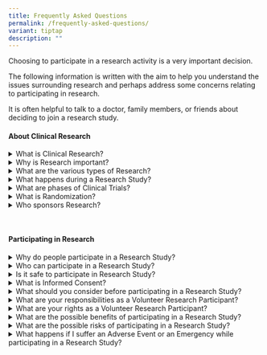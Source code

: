 ```yaml
---
title: Frequently Asked Questions
permalink: /frequently-asked-questions/
variant: tiptap
description: ""
---
```

<p>Choosing to participate in a research activity is a very important decision.</p>
<p>The following information is written with the aim to help you understand
the issues surrounding research and perhaps address some concerns relating
to participating in research.</p>
<p>It is often helpful to talk to a doctor, family members, or friends about
deciding to join a research study.</p>
<p></p>
<h4><strong>About Clinical Research</strong></h4>
<div data-type="detailGroup" class="isomer-accordion isomer-accordion-white">
<details class="isomer-details">
<summary>What is Clinical Research?</summary>
<div data-type="detailsContent" class="isomer-details-content">
<p>Clinical Research is research conducted in human volunteers to answer
scientific health questions. Clinical Research helps to determine the safety
and effectiveness of experimental drugs or devices. Clinical research is
commonly described as a&nbsp; “Clinical Trial”, “Clinical Study” or an
“Experiment”. Clinical Research is not the same as Clinical Treatment.</p>
<p></p>
</div>
</details>
<details class="isomer-details">
<summary>Why is Research important?</summary>
<div data-type="detailsContent" class="isomer-details-content">
<p>Research is an essential process in the search for better, faster and
cheaper alternatives to existing treatment and diagnostic options. Research
has the potential to uncover important knowledge that can improve our quality
of life.</p>
<p></p>
</div>
</details>
<details class="isomer-details">
<summary>What are the various types of Research?</summary>
<div data-type="detailsContent" class="isomer-details-content">
<p>There are many unanswered questions in healthcare. Research studies are
designed to answer some of these questions. The research design varies
with the research question being asked. Some of the more common types of
research are:</p>
<p><strong>Interventional research</strong> is designed to determine whether
a new treatment, new combination of drugs, a new device, a new surgical
intervention, or new radiation therapy is safe and effective.&nbsp;&nbsp;</p>
<p><strong>Prevention research</strong> is designed to look for better ways
to prevent disease. These include research on drugs, vitamins, vaccines,
minerals, and lifestyle changes.&nbsp;&nbsp;</p>
<p><strong>Diagnostic research</strong> studies are conducted to find better
tests or procedures for diagnosing a particular disease or condition.&nbsp;&nbsp;</p>
<p><strong>Screening research</strong> studies test the best way to detect
certain diseases or health conditions.</p>
<p><strong>Epidemiological research</strong> tries to answer health issues
in large groups of people or populations in natural settings.&nbsp;&nbsp;</p>
<p><strong>Quality of Life research</strong> explores ways to improve comfort
and the quality of life for individuals with a chronic illness.</p>
<p></p>
</div>
</details>
<details class="isomer-details">
<summary>What happens during a Research Study?</summary>
<div data-type="detailsContent" class="isomer-details-content">
<p>The Research Team, which may include Doctors, Nurses and other healthcare
professionals, will check the health of the Participant at the beginning
of the Research Study and screen the Participant using specific inclusion
/ exclusion criteria.</p>
<p>A Participant who is found to be eligible will be enrolled into the research
study, should he or she consent to participate in the research, and the
research team will perform the research related activities according to
the research protocol. Research Participants might have more tests and
doctor visits than patients who are not participating in the research.</p>
<p></p>
</div>
</details>
<details class="isomer-details">
<summary>What are phases of Clinical Trials?</summary>
<div data-type="detailsContent" class="isomer-details-content">
<p>The process of development of a new drug involves various phases. Before
a drug is study in humans it undergoes extensive pre-clinical testing.
Here is a simple description of the four phases of a clinical trial:</p>
<p><strong>Phase I </strong>: This first phase is carried out to assess the
safety of the new drug. Only small groups of volunteers (20-80) are recruited
for this phase.&nbsp;&nbsp;&nbsp;</p>
<p><strong>Phase II </strong>: Once a drug is shown to be safe in Phase I
testing, it goes on to phase II trials to test the efficacy. In Phase II,
a larger group (100-300) of patients with the disease is involved.&nbsp;&nbsp;</p>
<p><strong>Phase III </strong>: During this phase, the drug efficacy is determined
and larger group of population (1,000-3,000) is recruited. Results from
phase III helps pharmaceutical drugs gain further knowledge on the drug's
effectiveness, benefits and range of possible adverse reactions.&nbsp;&nbsp;</p>
<p><strong>Phase IV</strong> :This phase is also known as the post marketing
phase. Phase IV clinical aim to determine how a particular drug compares
to other currently available drugs especially with regards to long term
safety, efficacy and cost effectiveness.</p>
<p></p>
</div>
</details>
<details class="isomer-details">
<summary>What is Randomization?</summary>
<div data-type="detailsContent" class="isomer-details-content">
<p>In some Research Studies, Participants are randomised (equivalent to "tossing
of coin") into treatment groups. In some of these studies, neither the
Participant nor the Researchers may know what treatment the Participants
would receive during the Research Study.</p>
<p></p>
</div>
</details>
<details class="isomer-details">
<summary>Who sponsors Research?</summary>
<div data-type="detailsContent" class="isomer-details-content">
<p>Research is sponsored or funded by various bodies such as hospitals, foundations,
voluntary groups, and pharmaceutical companies, in addition to government
agencies such as the A* STAR and National Medical Research Council.</p>
<p></p>
</div>
</details>
</div>
<p>&nbsp;</p>
<h4><strong>Participating in Research</strong></h4>
<div data-type="detailGroup" class="isomer-accordion isomer-accordion-white">
<details class="isomer-details">
<summary>Why do people participate in a Research Study?</summary>
<div data-type="detailsContent" class="isomer-details-content">
<p>There are various reasons why people volunteer to be a research participant.
The usual reasons why people participate in a research study are that they
feel they are able to play a more active role in their own health care,
gain access to new research treatments before they are widely available.
Many people also participate in research for an altruistic reason - to
help increase medical knowledge that will help future patients.</p>
<p></p>
</div>
</details>
<details class="isomer-details">
<summary>Who can participate in a Research Study? &nbsp;</summary>
<div data-type="detailsContent" class="isomer-details-content">
<p>Each research study has a specific set of criteria to determine who can
participate in the research, known as the eligibility criteria. The factors
that allow someone to participate in a research are called "inclusion criteria"
and those that disallow someone from participating are called "exclusion
criteria". These criteria are based on factors such as age, gender, the
disease under study, previous treatment history, and other medical conditions.</p>
<p>The inclusion and exclusion criteria are used to identify appropriate
participants and keep them safe. The criteria help ensure that researchers
will be able to answer the research questions they plan to study. Before
joining a research, a participant is screened using these criteria to determine
whether he or she qualifies for participation in the study.
<br>
</p>
</div>
</details>
<details class="isomer-details">
<summary>Is it safe to participate in Research Study? &nbsp;</summary>
<div data-type="detailsContent" class="isomer-details-content">
<p>Many people fear that participating in medical research will result in
them taking drugs of unknown dosage or undergo some unproven dangerous
treatments. Some may have concerns where and how the research results may
be used or who will gain access to the results.
<br>
<br>The ethical and legal codes that govern medical practice also apply to
research. In addition, there are numerous regulations and guidelines that
have in place safeguards to protect the participants.
<br>
<br>NHG has a robust Human Subjects Protection Program to protect the safety
and well being of research participants. All research studies conducted
in NHG are reviewed by an independent ethics committee called the Domain
Specific Review Board (DSRB). Only research that is approved by the DSRB
can be conducted in NHG. The DSRB is composed of medical doctors, paramedical
staff, statisticians, and lay people who collectively review all research
proposals to ensure that the research is ethical and the rights, safety
and welfare of research participants are protected.</p>
<p></p>
</div>
</details>
<details class="isomer-details">
<summary>What is Informed Consent? &nbsp;</summary>
<div data-type="detailsContent" class="isomer-details-content">
<p>Informed consent is the process in which the researcher provides adequate
information to a potential participant to assist him or her in making an
informed decision on whether or not to participate in the study. This information
includes details about the study, such as its purpose, duration, required
procedures, potential risks and potential benefits. The participant is
provided with an Informed Consent Form with all these details. The participant
is given the time to think carefully about the study and the opportunity
to ask questions before making a decision. Informed consent is not a binding
contract, and the participant may withdraw from participating in the research
at any time.</p>
<p></p>
</div>
</details>
<details class="isomer-details">
<summary>What should you consider before participating in a Research Study? &nbsp;</summary>
<div data-type="detailsContent" class="isomer-details-content">
<p>If you are interested in participating in a research study, you must find
out as much as possible about the study prior to making a decision whether
or not to participate in the research. Most of this information can be
found in the Informed Consent Form for the study. For example, you may
ask about the following:
<br>
<br><em>Study Details:</em>&nbsp;&nbsp;&nbsp;</p>
<ul data-tight="true" class="tight">
<li>
<p>What is the purpose of the research study?</p>
</li>
<li>
<p>What procedures will be followed in this study?&nbsp;&nbsp;&nbsp;</p>
</li>
<li>
<p>What are your responsibilities in this study?</p>
</li>
</ul>
<p>&nbsp;</p>
<p><em>Medical care:</em>&nbsp;&nbsp;&nbsp;&nbsp;</p>
<ul data-tight="true" class="tight">
<li>
<p>What is not standard care or experimental in this study?</p>
</li>
<li>
<p>Who will be in charge of your care?</p>
</li>
<li>
<p>Would you be able to continue to see your own doctor? &nbsp;</p>
</li>
<li>
<p>Who to contact if you experience adverse events?</p>
</li>
</ul>
<p>&nbsp;</p>
<p><em>Possible Risks and Benefits:</em>&nbsp;&nbsp;&nbsp;</p>
<ul data-tight="true" class="tight">
<li>
<p>What are the possible risks and side effects?</p>
</li>
<li>
<p>What are the possible benefits from participating in the study?</p>
</li>
<li>
<p>Would it be necessary to practice contraception during the study period?</p>
</li>
<li>
<p>What are the alternatives to participation?</p>
</li>
</ul>
<p>&nbsp;</p>
<p><em>Costs and Compensation:</em>&nbsp;&nbsp;&nbsp;</p>
<ul data-tight="true" class="tight">
<li>
<p>What are the costs &amp; extra payments if you participate in the study?</p>
</li>
<li>
<p>Could you stop participating if you change your mind?</p>
</li>
<li>
<p>Would there be compensation for research related injury?</p>
</li>
</ul>
<p>&nbsp;</p>
<p><em>Other issues:</em>&nbsp;&nbsp;&nbsp;</p>
<ul data-tight="true" class="tight">
<li>
<p>What are the measures in place to protect confidentiality of your medical
information?</p>
</li>
<li>
<p>Would you have access to the study treatment after the completion of the
study?</p>
</li>
<li>
<p>Who is conducting the research study?
<br>
</p>
</li>
</ul>
</div>
</details>
<details class="isomer-details">
<summary>What are your responsibilities as a Volunteer Research Participant? &nbsp;</summary>
<div data-type="detailsContent" class="isomer-details-content">
<p>As a volunteer research participant, your responsibilities are:</p>
<ul data-tight="true" class="tight">
<li>
<p>To understand the information given and clarify any doubts you may have
before agreeing and giving consent to participate in a research study.</p>
</li>
<li>
<p>To attend the scheduled medical appointments and take the medication (if
any) as scheduled by the research study.</p>
</li>
<li>
<p>To inform the research study investigator of any side effects or changes
that you may experience.</p>
</li>
<li>
<p>To answer any research questionnaire or survey truthfully.&nbsp;&nbsp;</p>
</li>
<li>
<p>To abide by the rules and regulations stated in the research study procedure.</p>
</li>
</ul>
<p></p>
</div>
</details>
<details class="isomer-details">
<summary>What are your rights as a Volunteer Research Participant? &nbsp;</summary>
<div data-type="detailsContent" class="isomer-details-content">
<p></p>
</div>
</details>
<details class="isomer-details">
<summary>What are the possible benefits of participating in a Research Study?</summary>
<div data-type="detailsContent" class="isomer-details-content">
<p></p>
</div>
</details>
<details class="isomer-details">
<summary>What are the possible risks of participating in a Research Study? &nbsp;</summary>
<div data-type="detailsContent" class="isomer-details-content">
<p></p>
</div>
</details>
<details class="isomer-details">
<summary>What happens if I suffer an Adverse Event or an Emergency while participating
in a Research Study? &nbsp;</summary>
<div data-type="detailsContent" class="isomer-details-content">
<p></p>
</div>
</details>
</div>
<p>&nbsp; &nbsp;</p>
<p></p>
<p></p>
<p></p>